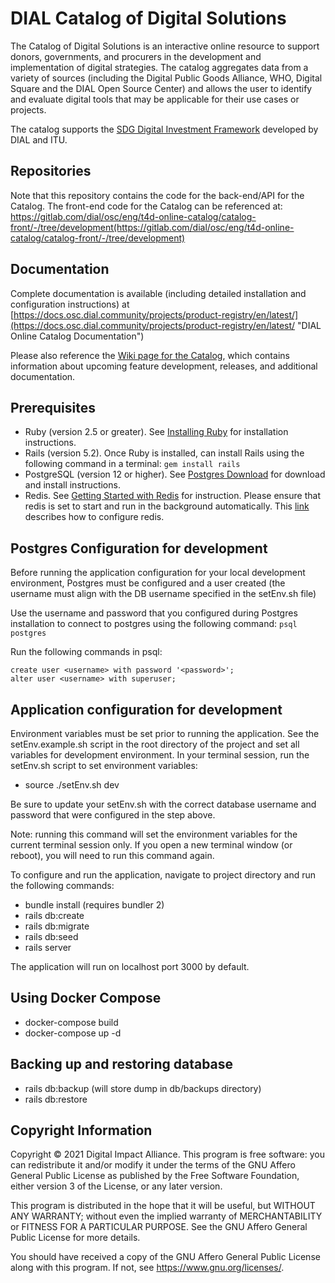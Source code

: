 # DIAL Catalog of Digital Solutions

The Catalog of Digital Solutions is an interactive online resource to support donors, 
governments, and procurers in the development and implementation of digital strategies.​
The catalog aggregates data from a variety of sources (including the Digital Public 
Goods Alliance, WHO, Digital Square and the DIAL Open Source Center) and allows the 
user to identify and evaluate digital tools that may be applicable for their use cases
or projects. 

The catalog supports the [SDG Digital Investment Framework](https://digitalimpactalliance.org/research/sdg-digital-investment-framework/) developed by DIAL and ITU.

## Repositories

Note that this repository contains the code for the back-end/API for the Catalog. The front-end
code for the Catalog can be referenced at: 
https://gitlab.com/dial/osc/eng/t4d-online-catalog/catalog-front/-/tree/development(https://gitlab.com/dial/osc/eng/t4d-online-catalog/catalog-front/-/tree/development)

## Documentation

Complete documentation is available (including detailed installation and configuration
instructions) at 
[https://docs.osc.dial.community/projects/product-registry/en/latest/](https://docs.osc.dial.community/projects/product-registry/en/latest/ "DIAL Online Catalog Documentation")

Please also reference the [Wiki page for the Catalog](https://solutions-catalog.atlassian.net/wiki/spaces/SOLUTIONS/overview?homepageId=33072), which contains information about upcoming feature development, releases, and additional documentation.

## Prerequisites

 * Ruby (version 2.5 or greater). See [Installing Ruby](https://www.ruby-lang.org/en/documentation/installation/) for installation instructions.
 * Rails (version 5.2). Once Ruby is installed, can install Rails using the following command in a terminal:
 ```gem install rails```
 * PostgreSQL (version 12 or higher). See [Postgres Download](https://www.postgresql.org/download/) for download and install instructions.
 * Redis. See [Getting Started with Redis](https://redis.io/docs/getting-started/) for instruction. Please ensure that redis is set to start and run in the background automatically. This [link](https://redis.io/docs/getting-started/#installing-redis-more-properly) describes how to configure redis. 

## Postgres Configuration for development

Before running the application configuration for your local development environment, Postgres must be configured 
and a user created (the username must align with the DB username specified in the setEnv.sh file)

Use the username and password that you configured during Postgres installation to connect to postgres using the following
command: ```psql postgres```

Run the following commands in psql:
```
create user <username> with password '<password>';
alter user <username> with superuser;
```

## Application configuration for development

Environment variables must be set prior to running the application. See the setEnv.example.sh script 
in the root directory of the project and set all variables for development environment. In your 
terminal session, run the setEnv.sh script to set environment variables:

 * source ./setEnv.sh dev

Be sure to update your setEnv.sh with the correct database username and password that were configured 
in the step above.

Note: running this command will set the environment variables for the current terminal session only. 
If you open a new terminal window (or reboot), you will need to run this command again.

To configure and run the application, navigate to project directory and run the following commands:

 * bundle install (requires bundler 2)
 * rails db:create
 * rails db:migrate
 * rails db:seed
 * rails server

The application will run on localhost port 3000 by default.


## Using Docker Compose

 * docker-compose build
 * docker-compose up -d


## Backing up and restoring database

 * rails db:backup   (will store dump in db/backups directory)
 * rails db:restore

## Copyright Information

Copyright © 2021 Digital Impact Alliance. This program is free software: you can 
redistribute it and/or modify it under the terms of the GNU Affero General 
Public License as published by the Free Software Foundation, either version 3 
of the License, or any later version.

This program is distributed in the hope that it will be useful, but WITHOUT ANY 
WARRANTY; without even the implied warranty of MERCHANTABILITY or FITNESS FOR A 
PARTICULAR PURPOSE. See the GNU Affero General Public License for more details.

You should have received a copy of the GNU Affero General Public License along 
with this program.  If not, see <https://www.gnu.org/licenses/>.